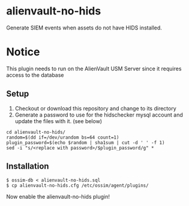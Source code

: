 alienvault-no-hids
========================

Generate SIEM events when assets do not have HIDS installed.

# Notice
This plugin needs to run on the AlienVault USM Server since it requires access to the database

## Setup
1. Checkout or download this repository and change to its directory
2. Generate a password to use for the hidschecker mysql account and update the files with it. (see below)

```
cd alienvault-no-hids/
random=$(dd if=/dev/urandom bs=64 count=1)
plugin_password=$(echo $random | sha1sum | cut -d ' ' -f 1)
sed -i "s/<replace with password>/$plugin_password/g" *
```

## Installation

```
$ ossim-db < alienvault-no-hids.sql
$ cp alienvault-no-hids.cfg /etc/ossim/agent/plugins/
```

Now enable the alienvault-no-hids plugin!
